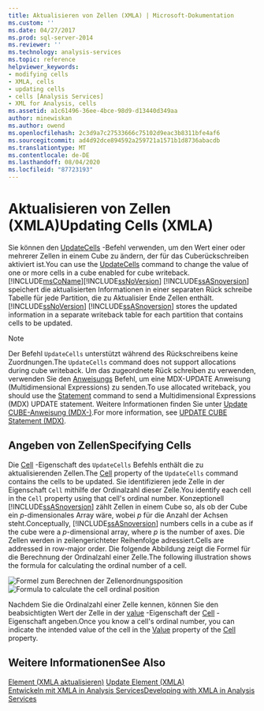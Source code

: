 ```yaml
---
title: Aktualisieren von Zellen (XMLA) | Microsoft-Dokumentation
ms.custom: ''
ms.date: 04/27/2017
ms.prod: sql-server-2014
ms.reviewer: ''
ms.technology: analysis-services
ms.topic: reference
helpviewer_keywords:
- modifying cells
- XMLA, cells
- updating cells
- cells [Analysis Services]
- XML for Analysis, cells
ms.assetid: a1c61496-36ee-4bce-98d9-d13440d349aa
author: minewiskan
ms.author: owend
ms.openlocfilehash: 2c3d9a7c27533666c75102d9eac3b8311bfe4af6
ms.sourcegitcommit: ad4d92dce894592a259721a1571b1d8736abacdb
ms.translationtype: MT
ms.contentlocale: de-DE
ms.lasthandoff: 08/04/2020
ms.locfileid: "87723193"
---
```

# <a name="updating-cells-xmla"></a><span data-ttu-id="6a9bd-102">Aktualisieren von Zellen (XMLA)</span><span class="sxs-lookup"><span data-stu-id="6a9bd-102">Updating Cells (XMLA)</span></span>
  <span data-ttu-id="6a9bd-103">Sie können den [UpdateCells](https://docs.microsoft.com/bi-reference/xmla/xml-elements-commands/updatecells-element-xmla) -Befehl verwenden, um den Wert einer oder mehrerer Zellen in einem Cube zu ändern, der für das Cuberückschreiben aktiviert ist.</span><span class="sxs-lookup"><span data-stu-id="6a9bd-103">You can use the [UpdateCells](https://docs.microsoft.com/bi-reference/xmla/xml-elements-commands/updatecells-element-xmla) command to change the value of one or more cells in a cube enabled for cube writeback.</span></span> [!INCLUDE[msCoName](../../includes/msconame-md.md)]<span data-ttu-id="6a9bd-104">[!INCLUDE[ssNoVersion](../../includes/ssnoversion-md.md)] [!INCLUDE[ssASnoversion](../../includes/ssasnoversion-md.md)] speichert die aktualisierten Informationen in einer separaten Rück schreibe Tabelle für jede Partition, die zu Aktualisier Ende Zellen enthält.</span><span class="sxs-lookup"><span data-stu-id="6a9bd-104">[!INCLUDE[ssNoVersion](../../includes/ssnoversion-md.md)] [!INCLUDE[ssASnoversion](../../includes/ssasnoversion-md.md)] stores the updated information in a separate writeback table for each partition that contains cells to be updated.</span></span>  
  
> [!NOTE]  
>  <span data-ttu-id="6a9bd-105">Der Befehl `UpdateCells` unterstützt während des Rückschreibens keine Zuordnungen.</span><span class="sxs-lookup"><span data-stu-id="6a9bd-105">The `UpdateCells` command does not support allocations during cube writeback.</span></span> <span data-ttu-id="6a9bd-106">Um das zugeordnete Rück schreiben zu verwenden, verwenden Sie den [Anweisungs](https://docs.microsoft.com/bi-reference/xmla/xml-elements-commands/statement-element-xmla) Befehl, um eine MDX-UPDATE Anweisung (Multidimensional Expressions) zu senden.</span><span class="sxs-lookup"><span data-stu-id="6a9bd-106">To use allocated writeback, you should use the [Statement](https://docs.microsoft.com/bi-reference/xmla/xml-elements-commands/statement-element-xmla) command to send a Multidimensional Expressions (MDX) UPDATE statement.</span></span> <span data-ttu-id="6a9bd-107">Weitere Informationen finden Sie unter [Update CUBE-Anweisung &#40;MDX-&#41;](/sql/mdx/mdx-data-manipulation-update-cube).</span><span class="sxs-lookup"><span data-stu-id="6a9bd-107">For more information, see [UPDATE CUBE Statement &#40;MDX&#41;](/sql/mdx/mdx-data-manipulation-update-cube).</span></span>  
  
## <a name="specifying-cells"></a><span data-ttu-id="6a9bd-108">Angeben von Zellen</span><span class="sxs-lookup"><span data-stu-id="6a9bd-108">Specifying Cells</span></span>  
 <span data-ttu-id="6a9bd-109">Die [Cell](https://docs.microsoft.com/bi-reference/xmla/xml-elements-properties/cell-element-xmla) -Eigenschaft des `UpdateCells` Befehls enthält die zu aktualisierenden Zellen.</span><span class="sxs-lookup"><span data-stu-id="6a9bd-109">The [Cell](https://docs.microsoft.com/bi-reference/xmla/xml-elements-properties/cell-element-xmla) property of the `UpdateCells` command contains the cells to be updated.</span></span> <span data-ttu-id="6a9bd-110">Sie identifizieren jede Zelle in der Eigenschaft `Cell` mithilfe der Ordinalzahl dieser Zelle.</span><span class="sxs-lookup"><span data-stu-id="6a9bd-110">You identify each cell in the `Cell` property using that cell's ordinal number.</span></span> <span data-ttu-id="6a9bd-111">Konzeptionell [!INCLUDE[ssASnoversion](../../includes/ssasnoversion-md.md)] zählt Zellen in einem Cube so, als ob der Cube ein *p*-dimensionales Array wäre, wobei *p* für die Anzahl der Achsen steht.</span><span class="sxs-lookup"><span data-stu-id="6a9bd-111">Conceptually, [!INCLUDE[ssASnoversion](../../includes/ssasnoversion-md.md)] numbers cells in a cube as if the cube were a *p*-dimensional array, where *p* is the number of axes.</span></span> <span data-ttu-id="6a9bd-112">Die Zellen werden in zeilengerichteter Reihenfolge adressiert.</span><span class="sxs-lookup"><span data-stu-id="6a9bd-112">Cells are addressed in row-major order.</span></span> <span data-ttu-id="6a9bd-113">Die folgende Abbildung zeigt die Formel für die Berechnung der Ordinalzahl einer Zelle.</span><span class="sxs-lookup"><span data-stu-id="6a9bd-113">The following illustration shows the formula for calculating the ordinal number of a cell.</span></span>  
  
 <span data-ttu-id="6a9bd-114">![Formel zum Berechnen der Zellenordnungsposition](../../analysis-services/dev-guide/media/cellordinalformula.gif "Formel zum Berechnen der Zellenordnungsposition")</span><span class="sxs-lookup"><span data-stu-id="6a9bd-114">![Formula to calculate the cell ordinal position](../../analysis-services/dev-guide/media/cellordinalformula.gif "Formula to calculate the cell ordinal position")</span></span>  
  
 <span data-ttu-id="6a9bd-115">Nachdem Sie die Ordinalzahl einer Zelle kennen, können Sie den beabsichtigten Wert der Zelle in der [value](https://docs.microsoft.com/bi-reference/xmla/xml-elements-properties/value-element-xmla) -Eigenschaft der [Cell](https://docs.microsoft.com/bi-reference/xmla/xml-elements-properties/cell-element-xmla) -Eigenschaft angeben.</span><span class="sxs-lookup"><span data-stu-id="6a9bd-115">Once you know a cell's ordinal number, you can indicate the intended value of the cell in the [Value](https://docs.microsoft.com/bi-reference/xmla/xml-elements-properties/value-element-xmla) property of the [Cell](https://docs.microsoft.com/bi-reference/xmla/xml-elements-properties/cell-element-xmla) property.</span></span>  
  
## <a name="see-also"></a><span data-ttu-id="6a9bd-116">Weitere Informationen</span><span class="sxs-lookup"><span data-stu-id="6a9bd-116">See Also</span></span>  
 <span data-ttu-id="6a9bd-117">[Element &#40;XMLA aktualisieren&#41;](https://docs.microsoft.com/bi-reference/xmla/xml-elements-commands/update-element-xmla) </span><span class="sxs-lookup"><span data-stu-id="6a9bd-117">[Update Element &#40;XMLA&#41;](https://docs.microsoft.com/bi-reference/xmla/xml-elements-commands/update-element-xmla) </span></span>  
 [<span data-ttu-id="6a9bd-118">Entwickeln mit XMLA in Analysis Services</span><span class="sxs-lookup"><span data-stu-id="6a9bd-118">Developing with XMLA in Analysis Services</span></span>](../multidimensional-models-scripting-language-assl-xmla/developing-with-xmla-in-analysis-services.md)  
  
  
